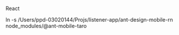 React

ln -s /Users/ppd-03020144/Projs/listener-app/ant-design-mobile-rn node_modules/@ant-mobile-taro
